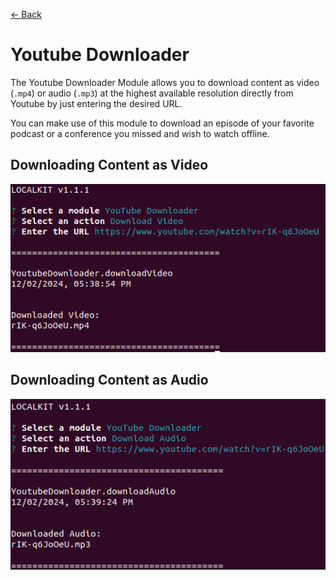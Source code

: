 [<- Back](../../../README.md)

# Youtube Downloader

The Youtube Downloader Module allows you to download content as video (`.mp4`) or audio (`.mp3`) at the highest available resolution directly from Youtube by just entering the desired URL.

You can make use of this module to download an episode of your favorite podcast or a conference you missed and wish to watch offline.

## Downloading Content as Video

![Video Download](./video-download.png)


## Downloading Content as Audio

![Audio Download](./audio-download.png)